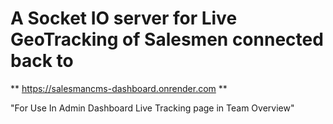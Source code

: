 # A Socket IO server for Live GeoTracking of Salesmen connected back to 

** https://salesmancms-dashboard.onrender.com ** 

"For Use In Admin Dashboard Live Tracking page in Team Overview"